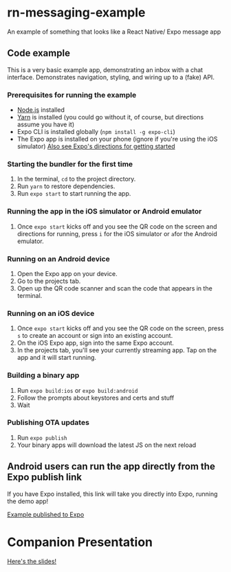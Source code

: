 # rn-messaging-example
An example of something that looks like a React Native/ Expo message app

## Code example
This is a very basic example app, demonstrating an inbox with a chat interface. Demonstrates navigation, styling, and wiring up to a (fake) API.

### Prerequisites for running the example
* [Node.js](https://nodejs.org/en/) installed
* [Yarn](https://yarnpkg.com/en/) is installed (you could go without it, of course, but directions assume you have it)
* Expo CLI is installed globally (`npm install -g expo-cli`)
* The Expo app is installed on your phone (ignore if you're using the iOS simulator)
[Also see Expo's directions for getting started](https://expo.io/learn)

### Starting the bundler for the first time
1. In the terminal, `cd` to the project directory.
2. Run `yarn` to restore dependencies.
3. Run `expo start` to start running the app.

### Running the app in the iOS simulator or Android emulator
1. Once `expo start` kicks off and you see the QR code on the screen and directions for running, press `i` for the iOS simulator or `a`for the Android emulator.

### Running on an Android device
1. Open the Expo app on your device.
2. Go to the projects tab.
3. Open up the QR code scanner and scan the code that appears in the terminal.

### Running on an iOS device
1. Once `expo start` kicks off and you see the QR code on the screen, press `s` to create an account or sign into an existing account.
2. On the iOS Expo app, sign into the same Expo account.
3. In the projects tab, you'll see your currently streaming app. Tap on the app and it will start running.

### Building a binary app
1. Run `expo build:ios` or `expo build:android`
2. Follow the prompts about keystores and certs and stuff
3. Wait

### Publishing OTA updates
1. Run `expo publish`
2. Your binary apps will download the latest JS on the next reload

## Android users can run the app directly from the Expo publish link

If you have Expo installed, this link will take you directly into Expo, running the demo app!

[Example published to Expo](https://exp.host/@llamaluvr/rn-messaging-example)

# Companion Presentation

[Here's the slides!](https://docs.google.com/presentation/d/13ZctjaC89HC1IG78lY7ijyiU4KFQ00BZDR-AN97wAfk/edit?usp=sharing)
